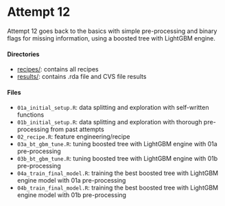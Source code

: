 # Attempt 12

Attempt 12 goes back to the basics with simple pre-processing and binary flags for missing information, using a boosted tree with LightGBM engine.

#### Directories

-   [recipes/](./recipes/): contains all recipes
-   [results/](./results/): contains .rda file and CVS file results

#### Files

-   `01a_initial_setup.R`: data splitting and exploration with self-written functions
-   `01b_initial_setup.R`: data splitting and exploration with thorough pre-processing from past attempts
-   `02_recipe.R`: feature engineering/recipe
-   `03a_bt_gbm_tune.R`: tuning boosted tree with LightGBM engine with 01a pre-processing
-   `03b_bt_gbm_tune.R`: tuning boosted tree with LightGBM engine with 01b pre-processing
-   `04a_train_final_model.R`: training the best boosted tree with LightGBM engine model with 01a pre-processing
-   `04b_train_final_model.R`: training the best boosted tree with LightGBM engine model with 01b pre-processing
